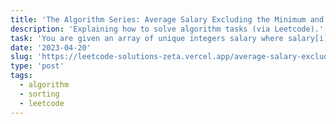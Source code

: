 ```yaml
---
title: 'The Algorithm Series: Average Salary Excluding the Minimum and Maximum Salary'
description: 'Explaining how to solve algorithm tasks (via Leetcode).'
task: 'You are given an array of unique integers salary where salary[i] is the salary of the ith employee. Return the average salary of employees excluding the minimum and maximum salary. Answers within 10-5 of the actual answer will be accepted.'
date: '2023-04-20'
slug: 'https://leetcode-solutions-zeta.vercel.app/average-salary-excluding-the-minimum-and-maximum-salary'
type: 'post'
tags:
  - algorithm
  - sorting
  - leetcode
---
```

